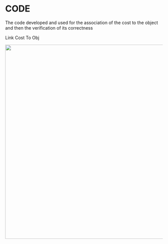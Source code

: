 # CODE
The code developed and used for the association of the cost to the object and then the verification of its correctness

Link Cost To Obj

<img src="https://github.com/Cassa97/IFC-Cost-Item-Validation/assets/115898053/43118e71-479b-497b-ad7c-dccd6ce024ee" width="620" >


